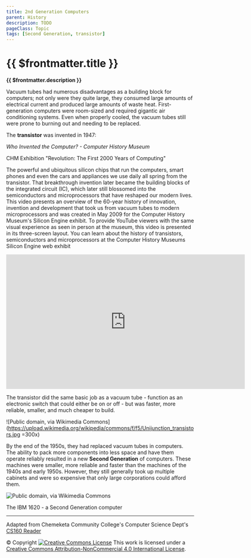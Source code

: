 ```yaml
---
title: 2nd Generation Computers
parent: History
description: TODO
pageClass: Topic
tags: [Second Generation, transistor]
---
```


# {{ $frontmatter.title }}
**{{ $frontmatter.description }}**

<KeyConcepts :ConceptArray= "[
{
  Concept:'Concept 1',
  Details:'Details of concept 1'
},
{  
  Concept:'Concept 2',
  Details:'Details of concept 2' 
}
]" />

Vacuum tubes had numerous disadvantages as a building block for
computers; not only were they quite large, they consumed large amounts
of electrical current and produced large amounts of waste heat.
First-generation computers were room-sized and required gigantic air
conditioning systems. Even when properly cooled, the vacuum tubes still
were prone to burning out and needing to be replaced.

The **transistor** was invented in 1947:

*Who Invented the Computer? - Computer History Museum*
<p>CHM Exhibition "Revolution: The First 2000 Years of Computing"

The powerful and ubiquitous silicon chips that run the computers, smart phones and even the cars and appliances we use daily all spring from the transistor. That breakthrough invention later became the building blocks of the integrated circuit (IC), which later still blossomed into the semiconductors and microprocessors that have reshaped our modern lives. This video presents an overview of the 60-year history of innovation, invention and development that took us from vacuum tubes to modern microprocessors and was created in May 2009 for the Computer History Museum's Silicon Engine exhibit. To provide YouTube viewers with the same visual experience as seen in person at the museum, this video is presented in its three-screen layout. You can learn about the history of transistors, semiconductors and microprocessors at the Computer History Museums Silicon Engine web exhibit</p> 
<iframe width="640" height="360"  src="https://www.youtube.com/embed/cdqiP0aR1-Q" title="YouTube video player" frameborder="0" allow="accelerometer; autoplay; clipboard-write; encrypted-media; gyroscope; picture-in-picture" allowfullscreen></iframe>  

The transistor did the same basic job as a vacuum tube - function as an
electronic switch that could either be on or off - but was faster, more
reliable, smaller, and much cheaper to build.

![Public domain, via Wikimedia
Commons](https://upload.wikimedia.org/wikipedia/commons/f/f5/Unijunction_transistors.jpg =300x)

By the end of the 1950s, they had replaced vacuum tubes in computers.
The ability to pack more components into less space and have them
operate reliably resulted in a new **Second Generation** of computers.
These machines were smaller, more reliable and faster than the machines
of the 1940s and early 1950s. However, they still generally took up
multiple cabinets and were so expensive that only large corporations
could afford them.

![Public domain, via Wikimedia
Commons](https://upload.wikimedia.org/wikipedia/commons/9/9a/IBM1620A.jpg)

The IBM 1620 - a Second Generation computer

<hr>

Adapted from Chemeketa Community College's Computer Science Dept's [CS160 Reader](https://computerscience.chemeketa.edu/cs160Reader/index.html) 

&copy; Copyright <a rel="license" href="http://creativecommons.org/licenses/by-nc-sa/4.0/"><img alt="Creative Commons License" style="border-width:0" src="https://i.creativecommons.org/l/by-nc-sa/4.0/88x31.png" /></a> This work is licensed under a <a rel="license" href="http://creativecommons.org/licenses/by-nc-sa/4.0/">Creative Commons Attribution-NonCommercial 4.0 International License</a>.